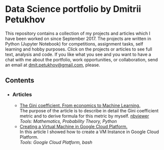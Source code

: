 # Data Science portfolio by Dmitrii Petukhov

This repository contains a collection of my projects and articles which I have been worked on since September 2017. The projects are written in Python (Jupyter Notebook) for competitions, assignment tasks, self learning and hobby purposes. Click on the projects or articles to see full text, analysis and code.
If you like what you see and you want to have a chat with me about the portfolio, work opportunities, or collaboration, send an email at [dmit.petukhov@gmail.com](mailto:dmit.petukhov@gmail.com), please.
## Contents

- ### Articles

	- [The Gini coefficient. From economics to Machine Learning.](https://habr.com/company/ods/blog/350440/)<br>
The purpose of the article is to describe in detail the Gini coefficient metric and to derive formula for this metric by myself. [nbviewer](http://nbviewer.jupyter.org/github/jandevel/jandevel.github.io/blob/master/gini_coefficient/Gini_coefficient.ipynb)<br>
_Tools: Mathematics,  Probability Theory, Python_ 
	- [Creating a Virtual Machine in Google Cloud Platform.](https://habr.com/post/341446/)<br>
In this article I showed how to create a VM Instance in Google Cloud Platform.<br> 
_Tools: Google Cloud Platform,  bash_ 